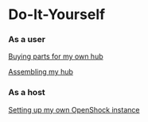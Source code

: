 # Do-It-Yourself

### As a user

[Buying parts for my own hub](./hardware-buying.md)

[Assembling my hub](./assembling.md)

### As a host

[Setting up my own OpenShock instance](../guides/selfhosting/index.md)
